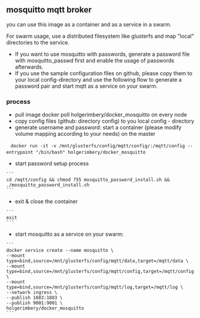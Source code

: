 
## mosquitto mqtt broker

you can use this image as a container and as a service in a swarm.

For swarm usage, use a distributed filesystem like glusterfs and map "local" directories to the service.

  * If you want to use mosquitto with passwords, generate a password file with mosquitto_passwd first and enable the usage of passwords afterwards.
  * If you use the sample configuration files on github, please copy them to your local config-directory and use the following flow to generate a password pair and start mqtt as a service on your swarm.


### process

   * pull image docker poll holgerimbery/docker_mosquitto on every node
   * copy config files (github: directory config) to you local config - directory
   * generate username and password:
     start a container (please modify volume mapping according to your needs) on the master
         
    ```
    docker run -it -v /mnt/glusterfs/config/mqtt/config/:/mqtt/config --entrypoint "/bin/bash" holgerimbery/docker_mosquitto
    ```
         
   * start password setup process
         
    ```
    cd /mqtt/config && chmod 755 mosquitto_password_install.sh && ./mosquitto_password_install.sh
    ```

   * exit & close the container

    ```
    exit
    ```
         
   * start mosquitto as a service on your swarm:

    ```
    docker service create --name mosquitto \
    --mount type=bind,source=/mnt/glusterfs/config/mqtt/data,target=/mqtt/data \
    --mount type=bind,source=/mnt/glusterfs/config/mqtt/config,target=/mqtt/config \
    --mount type=bind,source=/mnt/glusterfs/config/mqtt/log,target=/mqtt/log \
    --network ingress \
    --publish 1883:1883 \
    --publish 9001:9001 \
    holgerimbery/docker_mosquitto
    ```
